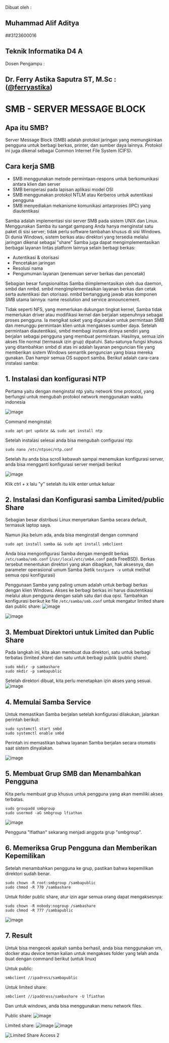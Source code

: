 Dibuat oleh :

## Muhammad Alif Aditya

##3123600016

## Teknik Informatika D4 A

Dosen Pengampu :

## Dr. Ferry Astika Saputra ST, M.Sc : ([@ferryastika](https://github.com/ferryastika))

# SMB - SERVER MESSAGE BLOCK

## Apa itu SMB?

Server Message Block (SMB) adalah protokol jaringan yang memungkinkan pengguna untuk berbagi berkas, printer, dan sumber daya lainnya. Protokol ini juga dikenal sebagai Common Internet File System (CIFS).

## Cara kerja SMB

- SMB menggunakan metode permintaan-respons untuk berkomunikasi antara klien dan server
- SMB beroperasi pada lapisan aplikasi model OSI
- SMB menggunakan protokol NTLM atau Kerberos untuk autentikasi pengguna
- SMB menyediakan mekanisme komunikasi antarproses (IPC) yang diautentikasi

Samba adalah implementasi sisi server SMB pada sistem UNIX dan Linux. Menggunakan Samba itu sangat gampang Anda hanya menginstal satu paket di sisi server; tidak perlu software tambahan khusus di sisi Windows. Di dunia Windows, sistem berkas atau direktori yang tersedia melalui jaringan dikenal sebagai "share" Samba juga dapat mengimplementasikan berbagai layanan lintas platform lainnya selain berbagi berkas:

- Autentikasi & otorisasi
- Pencetakan jaringan
- Resolusi nama
- Pengumuman layanan (penemuan server berkas dan pencetak)

Sebagian besar fungsionalitas Samba diimplementasikan oleh dua daemon, smbd dan nmbd. smbd mengimplementasikan layanan berkas dan cetak serta autentikasi dan otorisasi. nmbd bertanggung jawab atas komponen SMB utama lainnya: name resolution and service announcement.

Tidak seperti NFS, yang memerlukan dukungan tingkat kernel, Samba tidak memerlukan driver atau modifikasi kernel dan berjalan sepenuhnya sebagai proses pengguna. Ia mengikat soket yang digunakan untuk permintaan SMB dan menunggu permintaan klien untuk mengakses sumber daya. Setelah permintaan diautentikasi, smbd membagi instans dirinya sendiri yang berjalan sebagai pengguna yang membuat permintaan. Hasilnya, semua izin akses file normal (termasuk izin grup) dipatuhi. Satu-satunya fungsi khusus yang ditambahkan smbd di atas ini adalah layanan penguncian file yang memberikan sistem Windows semantik penguncian yang biasa mereka gunakan. Dan hampir semua OS support samba. Berikut adalah cara-cara instalasi samba:

## 1. **Instalasi dan konfigurasi NTP**

Pertama yaitu dengan menginstal ntp yaitu network time protocol, yang berfungsi untuk mengubah protokol network menggunakan waktu indonesia

![image](https://github.com/user-attachments/assets/f664e231-b08b-42db-98c3-459d896e6f1f)


Command menginstal:
```
sudo apt-get update && sudo apt install ntp
```

Setelah instalasi selesai anda bisa mengubah configurasi ntp:
```
sudo nano /etc/ntpsec/ntp.conf
```

Setelah itu anda bisa scroll kebawah sampai menemukan konfigurasi server, anda bisa mengganti konfigurasi server menjadi berikut

![image](https://github.com/user-attachments/assets/3c5c57c1-e320-4001-86ed-f543f711c351)

Klik ctrl + x lalu "y" setelah itu klik enter untuk keluar

## 2. **Instalasi dan Konfigurasi samba Limited/public Share**

Sebagian besar distribusi Linux menyertakan Samba secara default, termasuk laptop saya.

Namun jika belum ada, anda bisa menginstall dengan command
```
sudo apt install samba && sudo apt install smbclient
```

Anda bisa mengonfigurasi Samba dengan mengedit berkas `/etc/samba/smb.conf` (`/usr/local/etc/smb4.conf` pada FreeBSD). Berkas tersebut menentukan direktori yang akan dibagikan, hak aksesnya, dan parameter operasional umum Samba (ketik `testparm -v` untuk melihat semua opsi konfigurasi)

Penggunaan Samba yang paling umum adalah untuk berbagi berkas dengan klien Windows. Akses ke berbagi berkas ini harus diautentikasi melalui akun pengguna dengan salah satu dari dua opsi. Tambahkan konfigurasi berikut ke file `/etc/samba/smb.conf` untuk mengatur limited share dan public share:
![image](https://github.com/user-attachments/assets/67bbf8d7-dd8f-4a45-86df-dd87de1dbe34)

![image](https://github.com/user-attachments/assets/c5f736a6-e623-4024-8965-da653591e55a)


## 3. **Membuat Direktori untuk Limited dan Public Share**

Pada langkah ini, kita akan membuat dua direktori, satu untuk berbagi terbatas (limited share) dan satu untuk berbagi publik (public share).

```
sudo mkdir -p sambashare
sudo mkdir -p sambapublic
```

Setelah direktori dibuat, kita perlu menetapkan izin akses yang sesuai.
![image](https://github.com/user-attachments/assets/efede50c-5d9c-44da-a19b-51247854e22f)


## 4. **Memulai Samba Service**

Untuk memastikan Samba berjalan setelah konfigurasi dilakukan, jalankan perintah berikut:

```
sudo systemctl start smbd
sudo systemctl enable smbd
```

Perintah ini memastikan bahwa layanan Samba berjalan secara otomatis saat sistem dinyalakan.

![image](https://github.com/user-attachments/assets/87db638b-1822-41fc-a555-8695d65bd3b1)


## 5. **Membuat Grup SMB dan Menambahkan Pengguna**

Kita perlu membuat grup khusus untuk pengguna yang akan memiliki akses terbatas.

```
sudo groupadd smbgroup
sudo usermod -aG smbgroup lfiathan
```
![image](https://github.com/user-attachments/assets/f73e9460-057b-4a43-a7b8-18d99c640844)


Pengguna "lfiathan" sekarang menjadi anggota grup "smbgroup".

## 6. **Memeriksa Grup Pengguna dan Memberikan Kepemilikan**

Setelah menambahkan pengguna ke grup, pastikan bahwa kepemilikan direktori sudah benar.

```
sudo chown -R root:smbgroup /sambapublic
sudo chmod -R 770 /sambashare
```

Untuk folder public share, atur izin agar semua orang dapat mengaksesnya:

```
sudo chown -R nobody:nogroup /sambashare
sudo chmod -R 777 /sambapublic
```
![image](https://github.com/user-attachments/assets/77aa1afb-eee4-4391-aaa9-87b9174c3570)


## 7. **Result**

Untuk bisa mengecek apakah samba berhasil, anda bisa menggunakan vm, docker atau device teman kalian untuk mengakses folder yang telah anda buat dengan command berikut (untuk linux)

Untuk public:
```
smbclient //ipadress/sambapublic
```

Untuk limited share:
```
smbclient //ipaddress/sambashare -U lfiathan
```

Dan untuk windows, anda bisa menggunakan menu network files.

Public share:
![image](https://github.com/user-attachments/assets/d17f7a9a-b112-4d7f-bd26-4ce971649ebe)


Limited share:
![image](https://github.com/user-attachments/assets/83ae7d27-768b-45e7-854e-6e8f46e12aa6)
![image](https://github.com/user-attachments/assets/e6305052-4ae3-47ff-af26-600730f1d0b2)



![Limited Share Access 2](media/image10.png)
